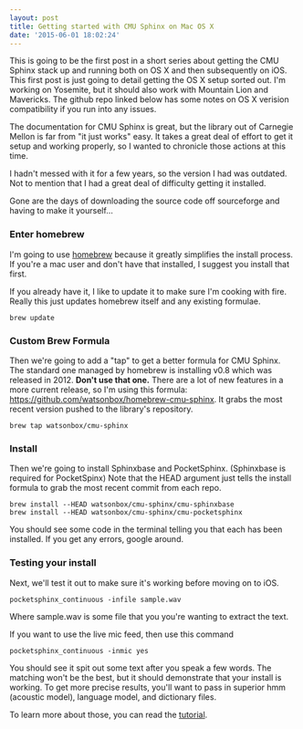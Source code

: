 ```yaml
---
layout: post
title: Getting started with CMU Sphinx on Mac OS X
date: '2015-06-01 18:02:24'
---
```


This is going to be the first post in a short series about getting the CMU Sphinx stack up and running both on OS X and then subsequently on iOS. This first post is just going to detail getting the OS X setup sorted out. I'm working on Yosemite, but it should also work with Mountain Lion and Mavericks. The github repo linked below has some notes on OS X verision compatibility if you run into any issues.

The documentation for CMU Sphinx is great, but the library out of Carnegie Mellon is far from "it just works" easy. It takes a great deal of effort to get it setup and working properly, so I wanted to chronicle those actions at this time.

I hadn't messed with it for a few years, so the version I had was outdated. Not to mention that I had a great deal of difficulty getting it installed.

Gone are the days of downloading the source code off sourceforge and having to make it yourself...

### Enter homebrew

I'm going to use [homebrew](https://github.com/Homebrew/homebrew/blob/master/share/doc/homebrew/FAQ.md#faq) because it greatly simplifies the install process. If you're a mac user and don't have that installed, I suggest you install that first.

If you already have it, I like to update it to make sure I'm cooking with fire. Really this just updates homebrew itself and any existing formulae.

    brew update

### Custom Brew Formula

Then we're going to add a "tap" to get a better formula for CMU Sphinx. The standard one managed by homebrew is installing v0.8 which was released in 2012. **Don't use that one.** There are a lot of new features in a more current release, so I'm using this formula: https://github.com/watsonbox/homebrew-cmu-sphinx. It grabs the most recent version pushed to the library's repository.

    brew tap watsonbox/cmu-sphinx

### Install

Then we're going to install Sphinxbase and PocketSphinx. (Sphinxbase is required for PocketSpinx) Note that the HEAD argument just tells the install formula to grab the most recent commit from each repo.

    brew install --HEAD watsonbox/cmu-sphinx/cmu-sphinxbase
    brew install --HEAD watsonbox/cmu-sphinx/cmu-pocketsphinx

You should see some code in the terminal telling you that each has been installed. If you get any errors, google around.

### Testing your install

Next, we'll test it out to make sure it's working before moving on to iOS. 

    pocketsphinx_continuous -infile sample.wav

Where sample.wav is some file that you you're wanting to extract the text.

If you want to use the live mic feed, then use this command

    pocketsphinx_continuous -inmic yes

You should see it spit out some text after you speak a few words. The matching won't be the best, but it should demonstrate that your install is working. To get more precise results, you'll want to pass in superior hmm (acoustic model), language model, and dictionary files. 

To learn more about those, you can read the [tutorial](http://cmusphinx.sourceforge.net/wiki/tutorial).